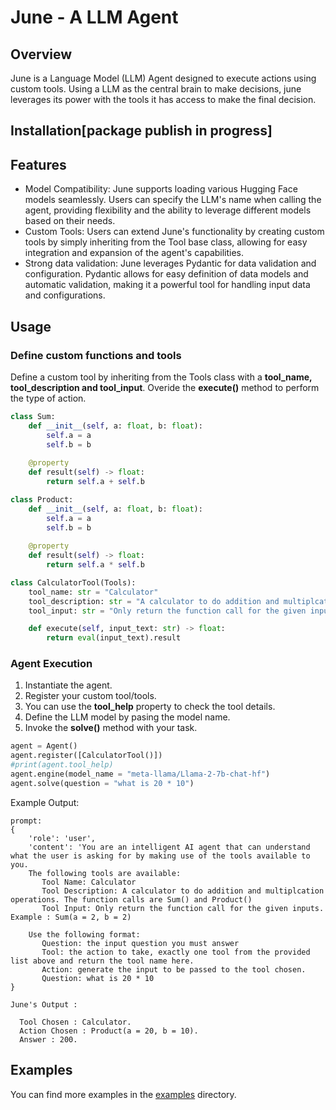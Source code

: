 # June - A LLM Agent

## Overview
June is a Language Model (LLM) Agent designed to execute actions using custom tools. Using a LLM as the central brain to make decisions, june leverages its power with the tools it has access to make the final decision.

## Installation[package publish in progress]

## Features
- Model Compatibility: June supports loading various Hugging Face models seamlessly. Users can specify the LLM's name when calling the agent, providing flexibility and the ability to leverage different models based on their needs.
- Custom Tools: Users can extend June's functionality by creating custom tools by simply inheriting from the Tool base class, allowing for easy integration and expansion of the agent's capabilities.
- Strong data validation: June leverages Pydantic for data validation and configuration. Pydantic allows for easy definition of data models and automatic validation, making it a powerful tool for handling input data and configurations.

## Usage

### Define custom functions and tools

Define a custom tool by inheriting from the Tools class with a **tool_name, tool_description and tool_input**. Overide the **execute()** method to perform the type of action.

```python
class Sum:
    def __init__(self, a: float, b: float):
        self.a = a
        self.b = b
    
    @property
    def result(self) -> float:
        return self.a + self.b

class Product:
    def __init__(self, a: float, b: float):
        self.a = a
        self.b = b
    
    @property
    def result(self) -> float:
        return self.a * self.b

class CalculatorTool(Tools):
    tool_name: str = "Calculator"
    tool_description: str = "A calculator to do addition and multiplcation operations. The function calls are Sum() and Product()"
    tool_input: str = "Only return the function call for the given inputs. Example : Sum(a = 2, b = 2) "

    def execute(self, input_text: str) -> float:
        return eval(input_text).result
```

### Agent Execution

1. Instantiate the agent.
2. Register your custom tool/tools.
3. You can use the **tool_help** property to check the tool details.
4. Define the LLM model by pasing the model name.
5. Invoke the **solve()** method with your task.

```python
agent = Agent()
agent.register([CalculatorTool()])
#print(agent.tool_help)
agent.engine(model_name = "meta-llama/Llama-2-7b-chat-hf")
agent.solve(question = "what is 20 * 10")
```

Example Output:

```
prompt:
{
    'role': 'user', 
    'content': 'You are an intelligent AI agent that can understand what the user is asking for by making use of the tools available to you.
    The following tools are available:
       Tool Name: Calculator
       Tool Description: A calculator to do addition and multiplcation operations. The function calls are Sum() and Product()
       Tool Input: Only return the function call for the given inputs. Example : Sum(a = 2, b = 2) 

    Use the following format:
       Question: the input question you must answer
       Tool: the action to take, exactly one tool from the provided list above and return the tool name here.
       Action: generate the input to be passed to the tool chosen.
       Question: what is 20 * 10
}

June's Output :

  Tool Chosen : Calculator.
  Action Chosen : Product(a = 20, b = 10).
  Answer : 200.
```

## Examples

You can find more examples in the [examples](./examples/) directory.

